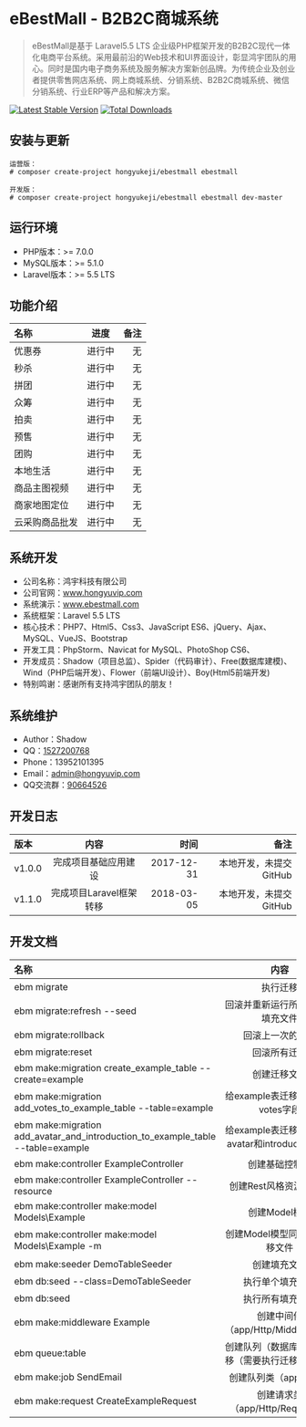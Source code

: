 eBestMall - B2B2C商城系统
===============================

> eBestMall是基于 Laravel5.5 LTS 企业级PHP框架开发的B2B2C现代一体化电商平台系统。采用最前沿的Web技术和UI界面设计，彰显鸿宇团队的用心。同时是国内电子商务系统及服务解决方案新创品牌。为传统企业及创业者提供零售网店系统、网上商城系统、分销系统、B2B2C商城系统、微信分销系统、行业ERP等产品和解决方案。

[![Latest Stable Version](https://poser.pugx.org/hongyukeji/ebestmall/v/stable.png)](https://packagist.org/packages/hongyukeji/ebestmall)
[![Total Downloads](https://poser.pugx.org/hongyukeji/ebestmall/downloads.png)](https://packagist.org/packages/hongyukeji/ebestmall)


安装与更新
-------------------

```
运营版：
# composer create-project hongyukeji/ebestmall ebestmall

开发版：
# composer create-project hongyukeji/ebestmall ebestmall dev-master
```


运行环境
-------------------

* PHP版本：>= 7.0.0
* MySQL版本：>= 5.1.0
* Laravel版本：>= 5.5 LTS


功能介绍
-------------------

|名称|进度|备注|
|:----|:-----:|-----:|
优惠券 |   进行中 |   无    |
秒杀    |   进行中  |   无    |
拼团    |   进行中  |   无    |
众筹    |   进行中  |   无    |
拍卖    |   进行中  |   无    |
预售    |   进行中  |   无    |
团购    |   进行中  |   无    |
本地生活    |   进行中  |   无    |
商品主图视频    |   进行中  |   无    |
商家地图定位    |   进行中  |   无    |
云采购商品批发  |   进行中  |   无    |


系统开发
-------------------

* 公司名称：鸿宇科技有限公司
* 公司官网：www.hongyuvip.com
* 系统演示：www.ebestmall.com
* 系统框架：Laravel 5.5 LTS
* 核心技术：PHP7、Html5、Css3、JavaScript ES6、jQuery、Ajax、MySQL、VueJS、Bootstrap
* 开发工具：PhpStorm、Navicat for MySQL、PhotoShop CS6、
* 开发成员：Shadow（项目总监）、Spider（代码审计）、Free(数据库建模)、Wind（PHP后端开发）、Flower（前端UI设计）、Boy(Html5前端开发)
* 特别鸣谢：感谢所有支持鸿宇团队的朋友！


系统维护
-------------------

* Author：Shadow
* QQ：[1527200768](http://wpa.qq.com/msgrd?V=1&uin=1527200768&Menu=yes)
* Phone：13952101395
* Email：[admin@hongyuvip.com](mailto:admin@hongyuvip.com)
* QQ交流群：[90664526](http://shang.qq.com/wpa/qunwpa?idkey=a3e498d7d3329615c9b3d1dbbbc50e43fa80b39e93a1ae78f1fb0a268f3a0476)


开发日志
-------------------

|版本|内容|时间|备注|
|:----|:-----:|-----:|-----:|
v1.0.0|完成项目基础应用建设|2017-12-31|本地开发，未提交GitHub|
v1.1.0|完成项目Laravel框架转移|2018-03-05|本地开发，未提交GitHub|


开发文档
-------------------

|名称|内容|
|:----|:-----:|
ebm migrate  |   执行迁移   |
ebm migrate:refresh --seed  |   回滚并重新运行所有迁移和填充文件   |
ebm migrate:rollback  |   回滚上一次的迁移   |
ebm migrate:reset  |   回滚所有迁移   |
ebm make:migration create_example_table --create=example  |   创建迁移文件   |
ebm make:migration add_votes_to_example_table --table=example  |   给example表迁移文件增加votes字段   |
ebm make:migration add_avatar_and_introduction_to_example_table --table=example  |   给example表迁移文件增加avatar和introduction字段   |
ebm make:controller ExampleController  |   创建基础控制器   |
ebm make:controller ExampleController  --resource  |   创建Rest风格资源控制器   |
ebm make:controller make:model Models\Example  |   创建Model模型   |
ebm make:controller make:model Models\Example -m  |   创建Model模型同时生成迁移文件   |
ebm make:seeder DemoTableSeeder  |   创建填充文件   |
ebm db:seed --class=DemoTableSeeder  |   执行单个填充文件   |
ebm db:seed  |   执行所有填充文件   |
ebm make:middleware Example  |   创建中间件（app/Http/Middleware）   |
ebm queue:table  |   创建队列（数据库）的表迁移（需要执行迁移才生效）   |
ebm make:job SendEmail  |   创建队列类（app/jobs）   |
ebm make:request CreateExampleRequest  |   创建请求类（app/Http/Requests）   |